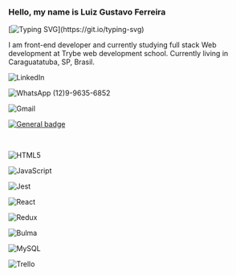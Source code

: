 ### Hello, my name is Luiz Gustavo Ferreira

[![Typing SVG](https://readme-typing-svg.demolab.com?font=Dancing+Script&weight=600&size=40&pause=1000&color=0D5A1F&center=true&vCenter=true&width=450&height=70&lines=Welcome+to+my+GitHub+!)](https://git.io/typing-svg)

I am front-end developer and currently studying full stack Web development at Trybe web development school. Currently living in 
Caraguatatuba, SP, Brasil.

![LinkedIn](https://img.shields.io/badge/linkedin-%230077B5.svg?style=for-the-badge&logo=linkedin&logoColor=white)

![WhatsApp](https://img.shields.io/badge/WhatsApp-25D366?style=for-the-badge&logo=whatsapp&logoColor=white)
(12)9-9635-6852

![Gmail](https://img.shields.io/badge/Gmail-D14836?style=for-the-badge&logo=gmail&logoColor=white)

 [![General badge](https://img.shields.io/badge/<Skills>-<Tools>-<COLOR>.svg)](https://shields.io/)
 
 
<div style="display: inline_block"><br>
 
![HTML5](https://img.shields.io/badge/html5-%23E34F26.svg?style=for-the-badge&logo=html5&logoColor=white)

![JavaScript](https://img.shields.io/badge/javascript-%23323330.svg?style=for-the-badge&logo=javascript&logoColor=%23F7DF1E)

![Jest](https://img.shields.io/badge/-jest-%23C21325?style=for-the-badge&logo=jest&logoColor=white)

![React](https://img.shields.io/badge/react-%2320232a.svg?style=for-the-badge&logo=react&logoColor=%2361DAFB)

![Redux](https://img.shields.io/badge/redux-%23593d88.svg?style=for-the-badge&logo=redux&logoColor=white)

![Bulma](https://img.shields.io/badge/bulma-00D0B1?style=for-the-badge&logo=bulma&logoColor=white)

![MySQL](https://img.shields.io/badge/mysql-%2300f.svg?style=for-the-badge&logo=mysql&logoColor=white)

![Trello](https://img.shields.io/badge/Trello-%23026AA7.svg?style=for-the-badge&logo=Trello&logoColor=white)
 
</div>
 





